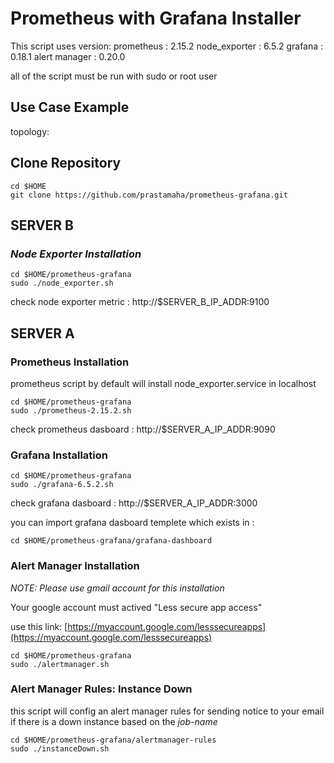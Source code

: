 # **Prometheus with Grafana Installer**

This script uses version:
prometheus      : 2.15.2
node_exporter   : 6.5.2
grafana         : 0.18.1
alert manager   : 0.20.0

all of the script must be run with sudo or root user


## **Use Case Example**

topology: 

## **Clone Repository**

    cd $HOME
    git clone https://github.com/prastamaha/prometheus-grafana.git

## **SERVER B**

### _Node Exporter Installation_

    cd $HOME/prometheus-grafana
    sudo ./node_exporter.sh

check node exporter metric : http://$SERVER_B_IP_ADDR:9100

## **SERVER A**

### __Prometheus Installation__

prometheus script by default will install node_exporter.service in localhost

    cd $HOME/prometheus-grafana
    sudo ./prometheus-2.15.2.sh

check prometheus dasboard : http://$SERVER_A_IP_ADDR:9090

### __Grafana Installation__

    cd $HOME/prometheus-grafana
    sudo ./grafana-6.5.2.sh

check grafana dasboard : http://$SERVER_A_IP_ADDR:3000

you can import grafana dasboard templete which exists in :

    cd $HOME/prometheus-grafana/grafana-dashboard

### __Alert Manager Installation__

_NOTE: Please use gmail account for this installation_

Your google account must actived "Less secure app access"

use this link: [https://myaccount.google.com/lesssecureapps](https://myaccount.google.com/lesssecureapps)
    
    cd $HOME/prometheus-grafana
    sudo ./alertmanager.sh

### __Alert Manager Rules: Instance Down__

this script will config an alert manager rules for sending notice to your email if there is a down instance based on the _job-name_

    cd $HOME/prometheus-grafana/alertmanager-rules
    sudo ./instanceDown.sh






    


